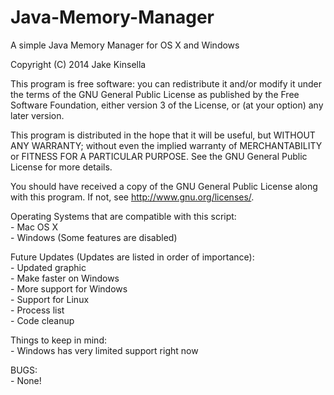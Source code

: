 Java-Memory-Manager
===================
A simple Java Memory Manager for OS X and Windows

Copyright (C) 2014  Jake Kinsella

This program is free software: you can redistribute it and/or modify
it under the terms of the GNU General Public License as published by
the Free Software Foundation, either version 3 of the License, or
(at your option) any later version.

This program is distributed in the hope that it will be useful,
but WITHOUT ANY WARRANTY; without even the implied warranty of
MERCHANTABILITY or FITNESS FOR A PARTICULAR PURPOSE.  See the
GNU General Public License for more details.

You should have received a copy of the GNU General Public License
along with this program.  If not, see <http://www.gnu.org/licenses/>.
    

Operating Systems that are compatible with this script:  
	- Mac OS X  
	- Windows (Some features are disabled)

Future Updates (Updates are listed in order of importance):  
	- Updated graphic  
	- Make faster on Windows  
	- More support for Windows  
	- Support for Linux  
	- Process list  
	- Code cleanup  

Things to keep in mind:  
	- Windows has very limited support right now  

BUGS:  
	- None!  
